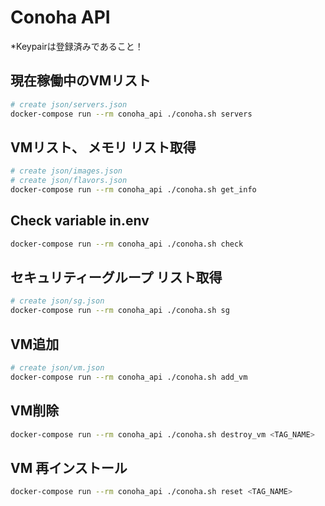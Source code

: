 # Conoha API

*Keypairは登録済みであること！

## 現在稼働中のVMリスト

```bash
# create json/servers.json
docker-compose run --rm conoha_api ./conoha.sh servers
```

## VMリスト、 メモリ リスト取得

```bash
# create json/images.json
# create json/flavors.json
docker-compose run --rm conoha_api ./conoha.sh get_info
```

## Check variable in.env

```bash
docker-compose run --rm conoha_api ./conoha.sh check
```

## セキュリティーグループ リスト取得

```bash
# create json/sg.json
docker-compose run --rm conoha_api ./conoha.sh sg
```

## VM追加

```bash
# create json/vm.json
docker-compose run --rm conoha_api ./conoha.sh add_vm
```

## VM削除

```bash
docker-compose run --rm conoha_api ./conoha.sh destroy_vm <TAG_NAME>
```
## VM 再インストール

```bash
docker-compose run --rm conoha_api ./conoha.sh reset <TAG_NAME>
```
